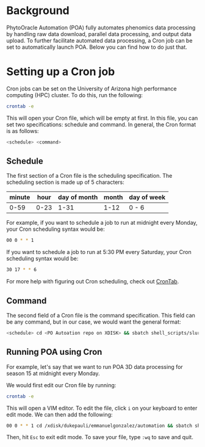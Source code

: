 # Background
PhytoOracle Automation (POA) fully automates phenomics data processing by handling raw data download, parallel data processing, and output data upload. To further facilitate automated data processing, a Cron job can be set to automatically launch POA. Below you can find how to do just that.

# Setting up a Cron job
Cron jobs can be set on the University of Arizona high performance computing (HPC) cluster. To do this, run the following:

```bash
crontab -e
```

This will open your Cron file, which will be empty at first. In this file, you can set two specifications: schedule and command. In general, the Cron format is as follows:

```bash
<schedule> <command>
```

## Schedule
The first section of a Cron file is the scheduling specification. The scheduling section is made up of 5 characters: 

|minute|hour|day of month|month|day of week|
|------|----|------------|-----|-----------|
|0-59  |0-23|1-31|1-12|0 - 6|

For example, if you want to schedule a job to run at midnight every Monday, your Cron scheduling syntax would be:

```bash
00 0 * * 1
```

If you want to schedule a job to run at 5:30 PM every Saturday, your Cron scheduling syntax would be:

```bash
30 17 * * 6
```

For more help with figuring out Cron scheduling, check out [CronTab](https://crontab.cronhub.io/).

## Command
The second field of a Cron file is the command specification. This field can be any command, but in our case, we would want the general format:

```bash
<schedule> cd <PO Autoation repo on XDISK> && sbatch shell_scripts/slurm_submission.sh <YAML file>
```

## Running POA using Cron

For example, let's say that we want to run POA 3D data processing for season 15 at midnight every Monday. 

We would first edit our Cron file by running:

```bash
crontab -e
```

This will open a VIM editor. To edit the file, click ```i``` on your keyboard to enter edit mode. We can then add the following:

```bash
00 0 * * 1 cd /xdisk/dukepauli/emmanuelgonzalez/automation && sbatch shell_scripts/slurm_submission.sh yaml_files/season_15/s13_3d_level01.yaml
```

Then, hit ```Esc``` to exit edit mode. To save your file, type ```:wq``` to save and quit.